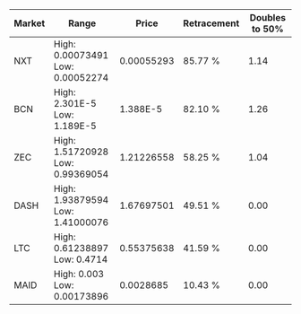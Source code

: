| Market | Range | Price| Retracement | Doubles to 50% |
| --- | --- | --- | --- | --- |
| NXT | High: 0.00073491<br />Low: 0.00052274 | 0.00055293 | 85.77 % | 1.14 |
| BCN | High: 2.301E-5<br />Low: 1.189E-5 | 1.388E-5 | 82.10 % | 1.26 |
| ZEC | High: 1.51720928<br />Low: 0.99369054 | 1.21226558 | 58.25 % | 1.04 |
| DASH | High: 1.93879594<br />Low: 1.41000076 | 1.67697501 | 49.51 % | 0.00 |
| LTC | High: 0.61238897<br />Low: 0.4714 | 0.55375638 | 41.59 % | 0.00 |
| MAID | High: 0.003<br />Low: 0.00173896 | 0.0028685 | 10.43 % | 0.00 |
